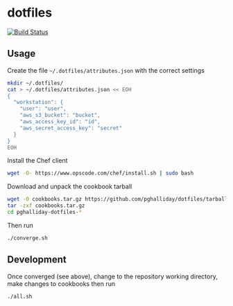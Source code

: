 dotfiles
========

[![Build Status](https://travis-ci.org/pghalliday/dotfiles.svg?branch=master)](https://travis-ci.org/pghalliday/dotfiles)

Usage
-----

Create the file `~/.dotfiles/attributes.json` with the correct settings

```sh
mkdir ~/.dotfiles/
cat > ~/.dotfiles/attributes.json << EOH
{
  "workstation": {
    "user": "user",
    "aws_s3_bucket": "bucket",
    "aws_access_key_id": "id",
    "aws_secret_access_key": "secret"
  }
}
EOH
```

Install the Chef client

```sh
wget -O- https://www.opscode.com/chef/install.sh | sudo bash
```

Download and unpack the cookbook tarball

```sh
wget -O cookbooks.tar.gz https://github.com/pghalliday/dotfiles/tarball/vendor
tar -zxf cookbooks.tar.gz
cd pghalliday-dotfiles-*
```

Then run

```sh
./converge.sh
```

Development
-----------

Once converged (see above), change to the repository working directory, make changes to cookbooks then run

```sh
./all.sh
```
